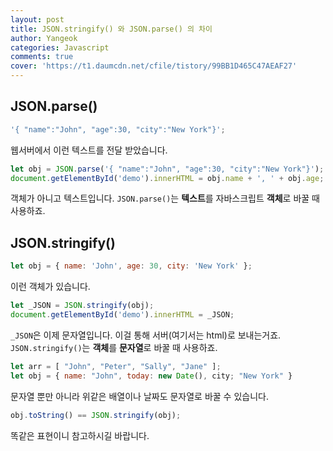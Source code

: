 ```yaml
---
layout: post
title: JSON.stringify() 와 JSON.parse() 의 차이
author: Yangeok
categories: Javascript
comments: true
cover: 'https://t1.daumcdn.net/cfile/tistory/99BB1D465C47AEAF27'
---
```


## JSON.parse()

```javascript
'{ "name":"John", "age":30, "city":"New York"}';
```

웹서버에서 이런 텍스트를 전달 받았습니다.

```javascript
let obj = JSON.parse('{ "name":"John", "age":30, "city":"New York"}');
document.getElementById('demo').innerHTML = obj.name + ', ' + obj.age;
```

객체가 아니고 텍스트입니다. `JSON.parse()`는 **텍스트**를 자바스크립트 **객체**로 바꿀 때 사용하죠.

## JSON.stringify()

```javascript
let obj = { name: 'John', age: 30, city: 'New York' };
```

이런 객체가 있습니다.

```javascript
let _JSON = JSON.stringify(obj);
document.getElementById('demo').innerHTML = _JSON;
```

`_JSON`은 이제 문자열입니다. 이걸 통해 서버(여기서는 html)로 보내는거죠. `JSON.stringify()`는 **객체**를 **문자열**로 바꿀 때 사용하죠.

```javascript
let arr = [ "John", "Peter", "Sally", "Jane" ];
let obj = { name: "John", today: new Date(), city; "New York" }
```

문자열 뿐만 아니라 위같은 배열이나 날짜도 문자열로 바꿀 수 있습니다.

```javascript
obj.toString() == JSON.stringify(obj);
```

똑같은 표현이니 참고하시길 바랍니다.

